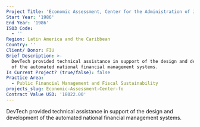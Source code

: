 ```yaml
---
Project Title: 'Economic Assessment, Center for the Administration of Justice in Latin America'
Start Year: '1986'
End Year: '1986'
ISO3 Code:
  - ''
Region: Latin America and the Caribbean
Country: ''
Client/ Donor: FIU
Brief Description: >-
  DevTech provided technical assistance in support of the design and development
  of the automated national financial management systems.
Is Current Project? (true/false): false
Practice Area:
  - Public Financial Management and Fiscal Sustainability
projects_slug: Economic-Assessment-Center-fo
Contract Value USD: '18022.00'
---
```

DevTech provided technical assistance in support of the design and development of the automated national financial management systems.